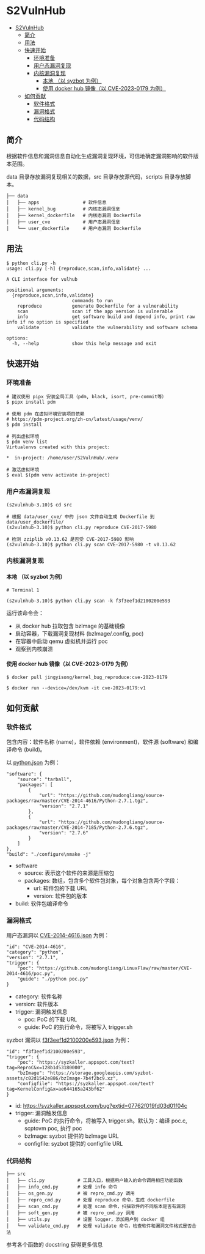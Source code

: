 # S2VulnHub

- [S2VulnHub](#s2vulnhub)
  - [简介](#简介)
  - [用法](#用法)
  - [快速开始](#快速开始)
    - [环境准备](#环境准备)
    - [用户态漏洞复现](#用户态漏洞复现)
    - [内核漏洞复现](#内核漏洞复现)
      - [本地 （以 syzbot 为例）](#本地-以-syzbot-为例)
      - [使用 docker hub 镜像（以 CVE-2023-0179 为例）](#使用-docker-hub-镜像以-cve-2023-0179-为例)
  - [如何贡献](#如何贡献)
    - [软件格式](#软件格式)
    - [漏洞格式](#漏洞格式)
    - [代码结构](#代码结构)

## 简介

根据软件信息和漏洞信息自动化生成漏洞复现环境，可信地确定漏洞影响的软件版本范围。

data 目录存放漏洞复现相关的数据，src 目录存放源代码，scripts 目录存放脚本。

```
├── data
│   ├── apps                # 软件信息
│   ├── kernel_bug          # 内核态漏洞信息
│   ├── kernel_dockerfile   # 内核态漏洞 Dockerfile
│   ├── user_cve            # 用户态漏洞信息
│   └── user_dockerfile     # 用户态漏洞 Dockerfile
```

## 用法
```
$ python cli.py -h
usage: cli.py [-h] {reproduce,scan,info,validate} ...

A CLI interface for vulhub

positional arguments:
  {reproduce,scan,info,validate}
                        commands to run
    reproduce           generate Dockerfile for a vulnerability
    scan                scan if the app version is vulnerable
    info                get software build and depend info, print raw info if no option is specified
    validate            validate the vulnerability and software schema

options:
  -h, --help            show this help message and exit
```

## 快速开始

### 环境准备
```
# 建议使用 pipx 安装全局工具（pdm, black, isort, pre-commit等）
$ pipx install pdm

# 使用 pdm 在虚拟环境安装项目依赖
# https://pdm-project.org/zh-cn/latest/usage/venv/
$ pdm install

# 列出虚拟环境
$ pdm venv list
Virtualenvs created with this project:

*  in-project: /home/user/S2VulnHub/.venv

# 激活虚拟环境
$ eval $(pdm venv activate in-project)
```

### 用户态漏洞复现
```
(s2vulnhub-3.10)$ cd src

# 根据 data/user_cve/ 中的 json 文件自动生成 Dockerfile 到 data/user_dockerfile/
(s2vulnhub-3.10)$ python cli.py reproduce CVE-2017-5980

# 检测 zziplib v0.13.62 是否受 CVE-2017-5980 影响
(s2vulnhub-3.10)$ python cli.py scan CVE-2017-5980 -t v0.13.62
```

### 内核漏洞复现

#### 本地 （以 syzbot 为例）

```
# Terminal 1

(s2vulnhub-3.10)$ python cli.py scan -k f3f3eef1d2100200e593
```
运行该命令会：
* 从 docker hub 拉取包含 bzImage 的基础镜像
* 启动容器，下载漏洞复现材料 (bzImage/.config, poc)
* 在容器中启动 qemu 虚拟机并运行 poc
* 观察到内核崩溃

#### 使用 docker hub 镜像（以 CVE-2023-0179 为例）

```
$ docker pull jingyisong/kernel_bug_reproduce:cve-2023-0179

$ docker run --device=/dev/kvm -it cve-2023-0179:v1
```


## 如何贡献
### 软件格式
包含内容：软件名称 (name)，软件依赖 (environment)，软件源 (software) 和编译命令 (build)。

以 [python.json](/data/apps/python.json) 为例：
```
"software": {
    "source": "tarball",
    "packages": [
        {
            "url": "https://github.com/mudongliang/source-packages/raw/master/CVE-2014-4616/Python-2.7.1.tgz",
            "version": "2.7.1"
        },
        {
            "url": "https://github.com/mudongliang/source-packages/raw/master/CVE-2014-7185/Python-2.7.6.tgz",
            "version": "2.7.6"
        }
    ]
},
"build": "./configure\nmake -j"
```
* software
  * source: 表示这个软件的来源是压缩包
  * packages: 数组，包含多个软件包对象，每个对象包含两个字段：
    * url: 软件包的下载 URL
    * version: 软件包的版本
* build: 软件包编译命令

### 漏洞格式

用户态漏洞以 [CVE-2014-4616.json](/data/user_cve/CVE-2014-4616.json) 为例：
```
"id": "CVE-2014-4616",
"category": "python",
"version": "2.7.1",
"trigger": {
    "poc": "https://github.com/mudongliang/LinuxFlaw/raw/master/CVE-2014-4616/poc.py",
    "guide": "./python poc.py"
}
```
* category: 软件名称
* version: 软件版本
* trigger: 漏洞触发信息
  * poc: PoC 的下载 URL
  * guide: PoC 的执行命令，将被写入 trigger.sh

syzbot 漏洞以 [f3f3eef1d2100200e593.json](/data/kernel_bug/f3f3eef1d2100200e593.json) 为例：
```
"id": "f3f3eef1d2100200e593",
"trigger": {
    "poc": "https://syzkaller.appspot.com/text?tag=ReproC&x=128b1d53180000",
    "bzImage": "https://storage.googleapis.com/syzbot-assets/c02d1542e886/bzImage-7b4f2bc9.xz",
    "configfile": "https://syzkaller.appspot.com/text?tag=KernelConfig&x=ae644165a243bf62"
}
```
* id: https://syzkaller.appspot.com/bug?extid=07762f019fd03d01f04c
* trigger: 漏洞触发信息
  * guide: PoC 的执行命令，将被写入 trigger.sh。默认为：编译 poc.c, scptovm poc, 执行 poc
  * bzImage: syzbot 提供的 bzImage URL
  * configfile: syzbot 提供的 configfile URL

### 代码结构
```
├── src
│   ├── cli.py            # 工具入口，根据用户输入的命令调用相应功能函数
│   ├── info_cmd.py       # 处理 info 命令
│   ├── os_gen.py         # 被 repro_cmd.py 调用
│   ├── repro_cmd.py      # 处理 reproduce 命令，生成 dockerfile
│   ├── scan_cmd.py       # 处理 scan 命令，扫描软件的不同版本是否有漏洞
│   ├── soft_gen.py       # 被 repro_cmd.py 调用
│   ├── utils.py          # 设置 logger，添加用户到 docker 组
│   └── validate_cmd.py   # 处理 validate 命令，检查软件和漏洞文件格式是否合法
```
参考各个函数的 docstring 获得更多信息
